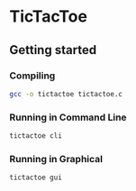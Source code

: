 # TicTacToe

## Getting started

### Compiling

```bash
gcc -o tictactoe tictactoe.c
```

### Running in Command Line
```bash
tictactoe cli
```

### Running in Graphical
```bash
tictactoe gui
```
